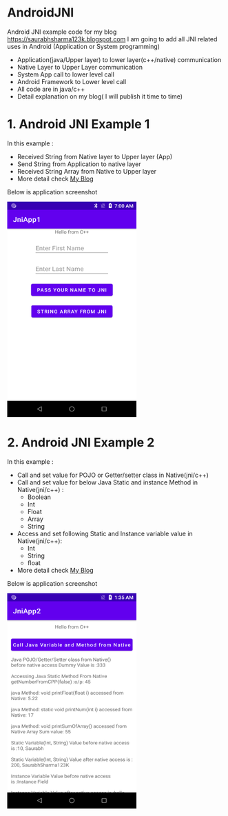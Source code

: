 # AndroidJNI
Android JNI example code for my blog https://saurabhsharma123k.blogspot.com
I am going to add all JNI related uses in Android (Application or System programming)

- Application(java/Upper layer) to lower layer(c++/native) communication  
- Native Layer to Upper Layer communication
- System App call to lower level call
- Android Framework to Lower level call
- All code are in java/c++
- Detail explanation on my blog( I will publish it time to time)

# 1. Android JNI Example 1
In this example :
- Received String from Native layer to Upper layer (App)
- Send String from Application to native layer
- Received String Array from Native to  Upper layer
- More detail check [My Blog](saurabhsharma123k.blogspot.com/)

Below is application screenshot

<a href="https://github.com/Saurabh-12/AndroidJNI/blob/master/JNIApp_1.png">
<img src="https://github.com/Saurabh-12/AndroidJNI/blob/master/JNIApp_1.png" height="500" width="300" ></a>

# 2. Android JNI Example 2
In this example :
- Call and set value for  POJO or Getter/setter class in Native(jni/c++)
- Call and set value for below Java Static and instance Method in Native(jni/c++) :
     - Boolean
     - Int
     - Float
     - Array
     - String
- Access and set following Static and Instance variable value in Native(jni/c++): 
     - Int
     - String
     - float
- More detail check [My Blog](saurabhsharma123k.blogspot.com/)


Below is application screenshot

<a href="https://github.com/Saurabh-12/AndroidJNI/blob/master/JNIApp_2.png">
<img src="https://github.com/Saurabh-12/AndroidJNI/blob/master/JNIApp_2.png" height="500" width="300" ></a>
       

     















